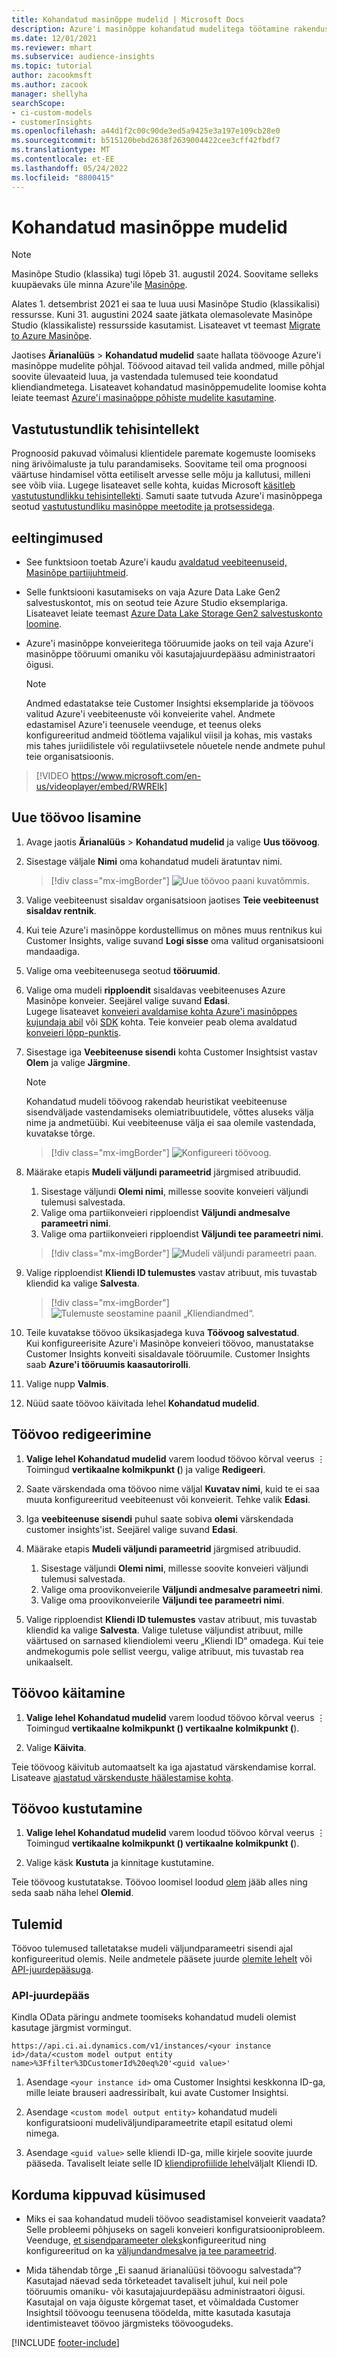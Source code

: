 ```yaml
---
title: Kohandatud masinõppe mudelid | Microsoft Docs
description: Azure'i masinõppe kohandatud mudelitega töötamine rakenduses Dynamics 365 Customer Insights.
ms.date: 12/01/2021
ms.reviewer: mhart
ms.subservice: audience-insights
ms.topic: tutorial
author: zacookmsft
ms.author: zacook
manager: shellyha
searchScope:
- ci-custom-models
- customerInsights
ms.openlocfilehash: a44d1f2c00c90de3ed5a9425e3a197e109cb28e0
ms.sourcegitcommit: b515120bebd2638f2639004422cee3cff42fbdf7
ms.translationtype: MT
ms.contentlocale: et-EE
ms.lasthandoff: 05/24/2022
ms.locfileid: "8800415"
---
```

# <a name="custom-machine-learning-models"></a>Kohandatud masinõppe mudelid

> [!NOTE]
> Masinõpe Studio (klassika) tugi lõpeb 31. augustil 2024. Soovitame selleks kuupäevaks üle minna Azure'ile [Masinõpe](/azure/machine-learning/overview-what-is-azure-machine-learning).
>
> Alates 1. detsembrist 2021 ei saa te luua uusi Masinõpe Studio (klassikalisi) ressursse. Kuni 31. augustini 2024 saate jätkata olemasolevate Masinõpe Studio (klassikaliste) ressursside kasutamist. Lisateavet vt teemast [Migrate to Azure Masinõpe](/azure/machine-learning/migrate-overview).


Jaotises **Ärianalüüs** > **Kohandatud mudelid** saate hallata töövooge Azure'i masinõppe mudelite põhjal. Töövood aitavad teil valida andmed, mille põhjal soovite ülevaateid luua, ja vastendada tulemused teie koondatud kliendiandmetega. Lisateavet kohandatud masinõppemudelite loomise kohta leiate teemast [Azure'i masinaõppe põhiste mudelite kasutamine](azure-machine-learning-experiments.md).

## <a name="responsible-ai"></a>Vastutustundlik tehisintellekt

Prognoosid pakuvad võimalusi klientidele paremate kogemuste loomiseks ning ärivõimaluste ja tulu parandamiseks. Soovitame teil oma prognoosi väärtuse hindamisel võtta eetiliselt arvesse selle mõju ja kallutusi, milleni see võib viia. Lugege lisateavet selle kohta, kuidas Microsoft [käsitleb vastutustundlikku tehisintellekti](https://www.microsoft.com/ai/responsible-ai?activetab=pivot1%3aprimaryr6). Samuti saate tutvuda Azure'i masinõppega seotud [vastutustundliku masinõppe meetodite ja protsessidega](/azure/machine-learning/concept-responsible-ml).

## <a name="prerequisites"></a>eeltingimused

- See funktsioon toetab Azure'i kaudu [avaldatud veebiteenuseid, Masinõpe partiijuhtmeid](/azure/machine-learning/concept-ml-pipelines).

- Selle funktsiooni kasutamiseks on vaja Azure Data Lake Gen2 salvestuskontot, mis on seotud teie Azure Studio eksemplariga. Lisateavet leiate teemast [Azure Data Lake Storage Gen2 salvestuskonto loomine](/azure/storage/blobs/data-lake-storage-quickstart-create-account).

- Azure'i masinõppe konveieritega tööruumide jaoks on teil vaja Azure'i masinõppe tööruumi omaniku või kasutajajuurdepääsu administraatori õigusi.

   > [!NOTE]
   > Andmed edastatakse teie Customer Insightsi eksemplaride ja töövoos valitud Azure'i veebiteenuste või konveierite vahel. Andmete edastamisel Azure'i teenusele veenduge, et teenus oleks konfigureeritud andmeid töötlema vajalikul viisil ja kohas, mis vastaks mis tahes juriidilistele või regulatiivsetele nõuetele nende andmete puhul teie organisatsioonis.

> [!VIDEO https://www.microsoft.com/en-us/videoplayer/embed/RWRElk]

## <a name="add-a-new-workflow"></a>Uue töövoo lisamine

1. Avage jaotis **Ärianalüüs** > **Kohandatud mudelid** ja valige **Uus töövoog**.

1. Sisestage väljale **Nimi** oma kohandatud mudeli äratuntav nimi.

   > [!div class="mx-imgBorder"]
   > ![Uue töövoo paani kuvatõmmis.](media/new-workflowv2.png "Uue töövoo paani kuvatõmmis")

1. Valige veebiteenust sisaldav organisatsioon jaotises **Teie veebiteenust sisaldav rentnik**.

1. Kui teie Azure'i masinõppe kordustellimus on mõnes muus rentnikus kui Customer Insights, valige suvand **Logi sisse** oma valitud organisatsiooni mandaadiga.

1. Valige oma veebiteenusega seotud **tööruumid**. 

1. Valige oma mudeli **ripploendit** sisaldavas veebiteenuses Azure Masinõpe konveier. Seejärel valige suvand **Edasi**.    
   Lugege lisateavet [konveieri avaldamise kohta Azure'i masinõppes kujundaja abil](/azure/machine-learning/concept-ml-pipelines#building-pipelines-with-the-designer) või [SDK](/azure/machine-learning/concept-ml-pipelines#building-pipelines-with-the-python-sdk) kohta. Teie konveier peab olema avaldatud [konveieri lõpp-punktis](/azure/machine-learning/how-to-run-batch-predictions-designer#submit-a-pipeline-run).

1. Sisestage iga **Veebiteenuse sisendi** kohta Customer Insightsist vastav **Olem** ja valige **Järgmine**.
   > [!NOTE]
   > Kohandatud mudeli töövoog rakendab heuristikat veebiteenuse sisendväljade vastendamiseks olemiatribuutidele, võttes aluseks välja nime ja andmetüübi. Kui veebiteenuse välja ei saa olemile vastendada, kuvatakse tõrge.

   > [!div class="mx-imgBorder"]
   > ![Konfigureeri töövoog.](media/intelligence-screen2-updated.png "Konfigureeri töövoog")

1. Määrake etapis **Mudeli väljundi parameetrid** järgmised atribuudid.
      1. Sisestage väljundi **Olemi nimi**, millesse soovite konveieri väljundi tulemusi salvestada.
      1. Valige oma partiikonveieri ripploendist **Väljundi andmesalve parameetri nimi**.
      1. Valige oma partiikonveieri ripploendist **Väljundi tee parameetri nimi**.

      > [!div class="mx-imgBorder"]
      > ![Mudeli väljundi parameetri paan.](media/intelligence-screen3-outputparameters.png "Mudeli väljundi parameetri paan")

1. Valige ripploendist **Kliendi ID tulemustes** vastav atribuut, mis tuvastab kliendid ka valige **Salvesta**.

   > [!div class="mx-imgBorder"]
   > ![Tulemuste seostamine paanil „Kliendiandmed“.](media/intelligence-screen4-relatetocustomer.png "Tulemuste seostamine paanil „Kliendiandmed“")

1. Teile kuvatakse töövoo üksikasjadega kuva **Töövoog salvestatud**.    
   Kui konfigureerisite Azure'i Masinõpe konveieri töövoo, manustatakse Customer Insights konveiti sisaldavale tööruumile. Customer Insights saab **Azure'i tööruumis kaasautorirolli**.

1. Valige nupp **Valmis**.

1. Nüüd saate töövoo käivitada lehel **Kohandatud mudelid**.

## <a name="edit-a-workflow"></a>Töövoo redigeerimine

1. **Valige lehel Kohandatud mudelid** varem loodud töövoo kõrval veerus &vellip; Toimingud **vertikaalne kolmikpunkt (**) ja valige **Redigeeri**.

1. Saate värskendada oma töövoo nime väljal **Kuvatav nimi**, kuid te ei saa muuta konfigureeritud veebiteenust või konveierit. Tehke valik **Edasi**.

1. Iga **veebiteenuse sisendi** puhul saate sobiva **olemi** värskendada customer insights'ist. Seejärel valige suvand **Edasi**.

1. Määrake etapis **Mudeli väljundi parameetrid** järgmised atribuudid.
      1. Sisestage väljundi **Olemi nimi**, millesse soovite konveieri väljundi tulemusi salvestada.
      1. Valige oma proovikonveierile **Väljundi andmesalve parameetri nimi**.
      1. Valige oma proovikonveierile **Väljundi tee parameetri nimi**.

1. Valige ripploendist **Kliendi ID tulemustes** vastav atribuut, mis tuvastab kliendid ka valige **Salvesta**.
   Valige tuletuse väljundist atribuut, mille väärtused on sarnased kliendiolemi veeru „Kliendi ID“ omadega. Kui teie andmekogumis pole sellist veergu, valige atribuut, mis tuvastab rea unikaalselt.

## <a name="run-a-workflow"></a>Töövoo käitamine

1. **Valige lehel Kohandatud mudelid** varem loodud töövoo kõrval veerus &vellip; Toimingud **vertikaalne kolmikpunkt () vertikaalne kolmikpunkt (**).

1. Valige **Käivita**.

Teie töövoog käivitub automaatselt ka iga ajastatud värskendamise korral. Lisateave [ajastatud värskenduste häälestamise kohta](system.md#schedule-tab).

## <a name="delete-a-workflow"></a>Töövoo kustutamine

1. **Valige lehel Kohandatud mudelid** varem loodud töövoo kõrval veerus &vellip; Toimingud **vertikaalne kolmikpunkt () vertikaalne kolmikpunkt (**).

1. Valige käsk **Kustuta** ja kinnitage kustutamine.

Teie töövoog kustutatakse. Töövoo loomisel loodud [olem](entities.md) jääb alles ning seda saab näha lehel **Olemid**.

## <a name="results"></a>Tulemid

Töövoo tulemused talletatakse mudeli väljundparameetri sisendi ajal konfigureeritud olemis. Neile andmetele pääsete juurde [olemite lehelt](entities.md) või [API-juurdepääsuga](apis.md).

### <a name="api-access"></a>API-juurdepääs

Kindla OData päringu andmete toomiseks kohandatud mudeli olemist kasutage järgmist vormingut.

`https://api.ci.ai.dynamics.com/v1/instances/<your instance id>/data/<custom model output entity name>%3Ffilter%3DCustomerId%20eq%20'<guid value>'`

1. Asendage `<your instance id>` oma Customer Insightsi keskkonna ID-ga, mille leiate brauseri aadressiribalt, kui avate Customer Insightsi.

1. Asendage `<custom model output entity>` kohandatud mudeli konfiguratsiooni mudeliväljundiparameetrite etapil esitatud olemi nimega.

1. Asendage `<guid value>` selle kliendi ID-ga, mille kirjele soovite juurde pääseda. Tavaliselt leiate selle ID [kliendiprofiilide lehel](customer-profiles.md)väljalt Kliendi ID.

## <a name="frequently-asked-questions"></a>Korduma kippuvad küsimused

- Miks ei saa kohandatud mudeli töövoo seadistamisel konveierit vaadata?    
  Selle probleemi põhjuseks on sageli konveieri konfiguratsiooniprobleem. Veenduge, [et sisendparameeter oleks](azure-machine-learning-experiments.md#dataset-configuration)konfigureeritud ning konfigureeritud on ka [väljundandmesalve ja tee parameetrid](azure-machine-learning-experiments.md#import-pipeline-data-into-customer-insights).

- Mida tähendab tõrge „Ei saanud ärianalüüsi töövoogu salvestada“?    
  Kasutajad näevad seda tõrketeadet tavaliselt juhul, kui neil pole tööruumis omaniku- või kasutajajuurdepääsu administraatori õigusi. Kasutajal on vaja õiguste kõrgemat taset, et võimaldada Customer Insightsil töövoogu teenusena töödelda, mitte kasutada kasutaja identimisteavet töövoo järgmisteks töövoogudeks.

[!INCLUDE [footer-include](includes/footer-banner.md)]
